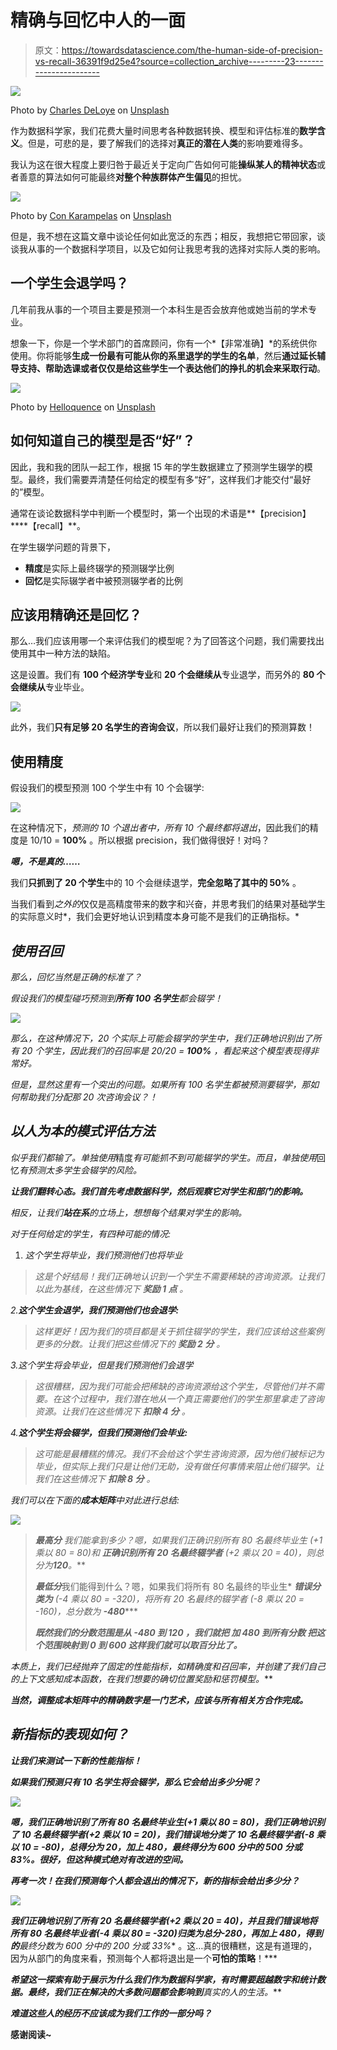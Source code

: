 # 精确与回忆中人的一面

> 原文：<https://towardsdatascience.com/the-human-side-of-precision-vs-recall-36391f9d25e4?source=collection_archive---------23----------------------->

![](img/bd625d0764b774793446d904df9a81b2.png)

Photo by [Charles DeLoye](https://unsplash.com/@charlesdeloye?utm_source=medium&utm_medium=referral) on [Unsplash](https://unsplash.com?utm_source=medium&utm_medium=referral)

作为数据科学家，我们花费大量时间思考各种数据转换、模型和评估标准的**数学含义**。但是，可悲的是，要了解我们的选择对**真正的潜在人类**的影响要难得多。

我认为这在很大程度上要归咎于最近关于定向广告如何可能**操纵某人的精神状态**或者善意的算法如何可能最终**对整个种族群体产生偏见**的担忧。

![](img/c27c4355f793909e46b56ab3337913eb.png)

Photo by [Con Karampelas](https://unsplash.com/@conkarampelas?utm_source=medium&utm_medium=referral) on [Unsplash](https://unsplash.com?utm_source=medium&utm_medium=referral)

但是，我不想在这篇文章中谈论任何如此宽泛的东西；相反，我想把它带回家，谈谈我从事的一个数据科学项目，以及它如何让我思考我的选择对实际人类的影响。

## 一个学生会退学吗？

几年前我从事的一个项目主要是预测一个本科生是否会放弃他或她当前的学术专业。

想象一下，你是一个学术部门的首席顾问，你有一个*【非常准确】*的系统供你使用。你将能够**生成一份最有可能从你的系里退学的学生的名单**，然后**通过延长辅导支持、帮助选课或者仅仅是给这些学生一个表达他们的挣扎的机会来采取行动**。

![](img/74460282c49acc851fcd476be1c1aa36.png)

Photo by [Helloquence](https://unsplash.com/@helloquence?utm_source=medium&utm_medium=referral) on [Unsplash](https://unsplash.com?utm_source=medium&utm_medium=referral)

## 如何知道自己的模型是否“好”？

因此，我和我的团队一起工作，根据 15 年的学生数据建立了预测学生辍学的模型。最终，我们需要弄清楚任何给定的模型有多“好”，这样我们才能交付“最好的”模型。

通常在谈论数据科学中判断一个模型时，第一个出现的术语是**【precision】****【recall】**。

在学生辍学问题的背景下，

*   **精度**是实际上最终辍学的预测辍学比例
*   **回忆**是实际辍学者中被预测辍学者的比例

## 应该用精确还是回忆？

那么…我们应该用哪一个来评估我们的模型呢？为了回答这个问题，我们需要找出使用其中一种方法的缺陷。

这是设置。我们有 **100 个经济学专业**和 **20 个会继续从**专业退学，而另外的 **80 个会继续从**专业毕业。

![](img/b609f068faaa7d0e4f6a1b92fe55ea1b.png)

此外，我们**只有足够 20 名学生的咨询会议**，所以我们最好让我们的预测算数！

## **使用精度**

假设我们的模型预测 100 个学生中有 10 个会辍学:

![](img/74b8775591e893d7fc7cae534106d83a.png)

在这种情况下，*预测的 10 个退出者中，所有 10 个最终都将退出*，因此我们的精度是 10/10 = **100%** 。所以根据 precision，我们做得很好！对吗？

***嗯，不是真的……***

我们**只抓到了 20 个学生**中的 10 个会继续退学，**完全忽略了其中的 50%** 。

当我们看到*之外的*仅仅是高精度带来的数字和兴奋，并思考我们的结果对基础学生的实际意义时*，我们会更好地认识到精度本身可能不是我们的正确指标。*

## ***使用召回***

*那么，回忆当然是正确的标准了？*

*假设我们的模型碰巧预测到**所有 100 名学生**都会辍学！*

*![](img/e299bbfb48a9ead43de9917ff66c2753.png)*

*那么，在这种情况下，*20 个实际上可能会辍学的学生中，我们正确地识别出了所有 20 个学生*，因此我们的召回率是 20/20 = **100%** ，看起来这个模型表现得非常好。*

*但是，显然这里有一个突出的问题。如果所有 100 名学生都被预测要辍学，那如何帮助我们分配那 20 次咨询会议？！*

## ***以人为本的模式评估方法***

*似乎我们都输了。单独使用*精度*有可能抓不到可能辍学的学生。而且，单独使用*回忆*有预测太多学生会辍学的风险。*

***让我们翻转心态。我们首先考虑数据科学，然后观察它对学生和部门的影响。***

*相反，让我们**站在系**的立场上，想想每个结果对学生的影响。*

*对于任何给定的学生，有四种可能的情况:*

1.  *这个学生将毕业，我们预测他们也将毕业*

> **这是个好结局！我们正确地认识到一个学生不需要稀缺的咨询资源。让我们以此为基线，在这些情况下* ***奖励 1 点*** *。**

*2.**这个学生会退学，我们预测他们也会退学:***

> **这样更好！因为我们的项目都是关于抓住辍学的学生，我们应该给这些案例更多的分数。让我们把这些情况下的* ***奖励 2 分*** *。**

*3.这个学生将会毕业，但是我们预测他们会退学*

> *这很糟糕，因为我们可能会把稀缺的咨询资源给这个学生，尽管他们并不需要。在这个过程中，我们潜在地从一个真正需要他们的学生那里拿走了咨询资源。让我们在这些情况下 ***扣除 4 分*** *。**

*4.**这个学生将会辍学，但我们预测他们会毕业:***

> *这可能是最糟糕的情况。我们不会给这个学生咨询资源，因为他们被标记为毕业，但实际上我们只是让他们无助，没有做任何事情来阻止他们辍学。让我们在这些情况下 ***扣除 8 分*** *。**

*我们可以在下面的**成本矩阵**中对此进行总结:*

*![](img/7898ceb7e32d07a76f4e0ff56d2c1c99.png)*

> *****最高分*** *我们能拿到多少？嗯，如果我们正确识别所有 80 名最终毕业生* *(+1 乘以 80 = 80)和* ***正确识别所有 20 名最终辍学者*** *(+2 乘以 20 = 40)，则总分为****120****。***
> 
> ***最低分***我们能得到什么？嗯，如果我们将所有 80 名最终的毕业生* ***错误分类为*** *(-4 乘以 80 = -320)，将所有 20 名最终的辍学者* *(-8 乘以 20 = -160)，总分数为* ***-480******
> 
> ****既然我们的分数范围是从* ***-480 到 120*** *，我们就把* ***加 480 到所有分数*** *把这个范围映射到* ***0 到 600*** *这样我们就可以取百分比了。****

***本质上，我们已经抛弃了*固定的*性能指标，如精确度和召回率，并创建了我们自己的**上下文感知**成本函数，在我们想要的确切位置奖励和惩罚模型。***

***当然，调整成本矩阵中的精确数字是一门艺术，应该与所有相关方合作完成。***

## ***新指标的表现如何？***

***让我们来测试一下新的性能指标！***

***如果我们预测只有 10 名学生将会辍学，那么它会给出多少分呢？***

***![](img/74b8775591e893d7fc7cae534106d83a.png)***

***嗯，我们正确地识别了所有 80 名最终毕业生(+1 乘以 80 = 80)，我们正确地识别了 10 名最终辍学者(+2 乘以 10 = 20)，我们错误地分类了 10 名最终辍学者(-8 乘以 10 = -80)，总得分为 20，加上 480，最终得分为 600 分中的 500 分或 83%。很好，但这种模式绝对有改进的空间。***

***再考一次！在我们预测每个人都会退出的情况下，新的指标会给出多少分？***

***![](img/e299bbfb48a9ead43de9917ff66c2753.png)***

***我们正确地识别了所有 20 名最终辍学者(+2 乘以 20 = 40)，并且我们错误地将所有 80 名最终毕业者(-4 乘以 80 = -320)归类为总分-280，再加上 480，得到的**最终分数为 600 分中的 200 分或 33%** 。这…真的很糟糕，这是有道理的，因为从部门的角度来看，预测每个人都将退出是一个**可怕的策略**！***

***希望这一探索有助于展示为什么我们作为数据科学家，有时需要超越数字和统计数据。最终，我们正在解决的大多数问题都会影响到**真实的人**的生活。***

***难道这些人的经历不应该成为我们工作的一部分吗？***

******感谢阅读~******